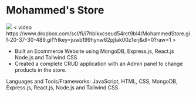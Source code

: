 # Mohammed's Store 

<img src="./MohammedStore.gif">
< video https://www.dropbox.com/scl/fi/i7hblkxcseud54rct9bl4/MohammedStore.gif-20-37-30-489.gif?rlkey=juwb199hynw62pjtak00z1erj&dl=0?raw=1 >

- Built an Ecommerce Website using MongoDB, Express.js, React.js Node.js and Tailwind CSS. 
- Created a complete CRUD application with an Admin panel to change products in the store.

Languages and Tools/Frameworks: JavaScript, HTML, CSS, MongoDB, Express.js, React.js, Node.js and Tailwind CSS
